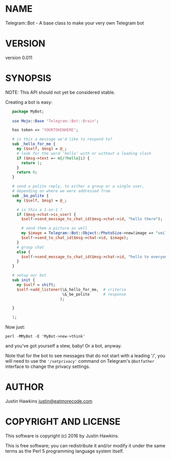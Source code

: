 # NAME

Telegram::Bot - A base class to make your very own Telegram bot

# VERSION

version 0.011

# SYNOPSIS

NOTE: This API should not yet be considered stable.

Creating a bot is easy:

```perl
   package MyBot;
   
   use Mojo::Base 'Telegram::Bot::Brain';

   has token => 'YOURTOKENHERE';

   # is this a message we'd like to respond to?
   sub _hello_for_me {
     my ($self, $msg) = @_;
     # look for the word 'hello' with or without a leading slash
     if ($msg->text =~ m{/?hello}i) {
       return 1;
     }
     return 0;
   }

   # send a polite reply, to either a group or a single user,
   # depending on where we were addressed from
   sub _be_polite {
     my ($self, $msg) = @_;

     # is this a 1-on-1 ?
     if ($msg->chat->is_user) {
       $self->send_message_to_chat_id($msg->chat->id, "hello there");

       # send them a picture as well
       my $image = Telegram::Bot::Object::PhotoSize->new(image => "smile.png");
       $self->send_to_chat_id($msg->chat->id, $image);
     }
     # group chat
     else {
       $self->send_message_to_chat_id($msg->chat->id, "hello to everyone!");
     }
   }

   # setup our bot
   sub init {
     my $self = shift;
     $self->add_listener(\&_hello_for_me,  # criteria
                         \&_be_polite      # response
                        ); 

   }

   1;
```

Now just:

```
perl -MMyBot -E 'MyBot->new->think'
```

and you've got yourself a stew, baby! Or a bot, anyway.

Note that for the bot to see messages that do not start with a leading '/', you will need to use
the `'/setprivacy'` command on Telegram's `@botfather` interface to change the privacy settings.

# AUTHOR

Justin Hawkins <justin@eatmorecode.com>

# COPYRIGHT AND LICENSE

This software is copyright (c) 2016 by Justin Hawkins.

This is free software; you can redistribute it and/or modify it under
the same terms as the Perl 5 programming language system itself.
